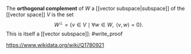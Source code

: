 The **orthogonal complement** of $W$ a [[vector subspace|subspace]] of the [[vector space]] $V$ is the set $$W^\perp = \{v \in V \mid \forall w \in W, \text{ } \langle v, w\rangle = 0\}.$$ This is itself a [[vector subspace]]:
#write_proof

https://www.wikidata.org/wiki/Q1780921
